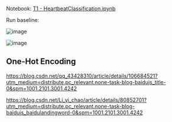 
Notebook: [T1 - HeartbeatClassification.ipynb](https://github.com/frankyangdev/aliyun-tianchi-datamining-heartbeatclassification/blob/main/T1%20-%20HeartbeatClassification.ipynb)

Run baseline:

![image](https://user-images.githubusercontent.com/39177230/111272017-fdf1bc00-866c-11eb-821e-0e2f7712ba6b.png)


![image](https://user-images.githubusercontent.com/39177230/111270935-75bee700-866b-11eb-8052-d0b17ec2d7bc.png)



## One-Hot Encoding
https://blog.csdn.net/qq_43428310/article/details/106684521?utm_medium=distribute.pc_relevant.none-task-blog-baidujs_title-0&spm=1001.2101.3001.4242

https://blog.csdn.net/Li_yi_chao/article/details/80852701?utm_medium=distribute.pc_relevant.none-task-blog-baidujs_baidulandingword-0&spm=1001.2101.3001.4242
